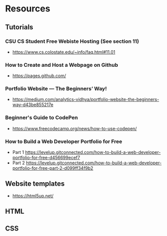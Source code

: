 
# Resources

## Tutorials

### CSU CS Student Free Webiste Hosting (See section 11)
* https://www.cs.colostate.edu/~info/faq.html#11.01


### How to Create and Host a Webpage on Github
* https://pages.github.com/


### Portfolio Website — The Beginners’ Way!
* https://medium.com/analytics-vidhya/portfolio-website-the-beginners-way-d43be855217e

### Beginner's Guide to CodePen
* https://www.freecodecamp.org/news/how-to-use-codepen/

### How to Build a Web Developer Portfolio for Free
* Part 1 https://levelup.gitconnected.com/how-to-build-a-web-developer-portfolio-for-free-d456699ecef7
* Part 2 https://levelup.gitconnected.com/how-to-build-a-web-developer-portfolio-for-free-part-2-d099ff34f9b2

## Website templates 

* https://html5up.net/

## HTML

## CSS
